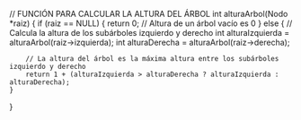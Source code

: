 // FUNCIÓN PARA CALCULAR LA ALTURA DEL ÁRBOL
int alturaArbol(Nodo *raiz) {
    if (raiz == NULL) {
        return 0; // Altura de un árbol vacío es 0
    } else {
        // Calcula la altura de los subárboles izquierdo y derecho
        int alturaIzquierda = alturaArbol(raiz->izquierda);
        int alturaDerecha = alturaArbol(raiz->derecha);

        // La altura del árbol es la máxima altura entre los subárboles izquierdo y derecho
        return 1 + (alturaIzquierda > alturaDerecha ? alturaIzquierda : alturaDerecha);
    }
}
